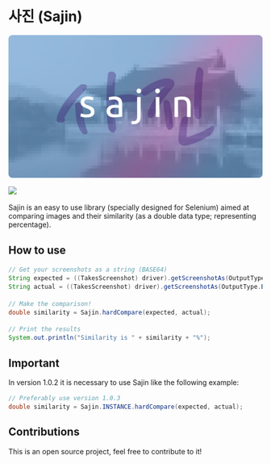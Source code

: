 # 사진 (Sajin)

![](./sajin.png)

[![](https://jitpack.io/v/memburg/sajin.svg)](https://jitpack.io/#memburg/sajin)

Sajin is an easy to use library (specially designed for Selenium) aimed at comparing images and their similarity (as a double data type; representing percentage).

## How to use

```java
// Get your screenshots as a string (BASE64)
String expected = ((TakesScreenshot) driver).getScreenshotAs(OutputType.BASE64);
String actual = ((TakesScreenshot) driver).getScreenshotAs(OutputType.BASE64);

// Make the comparison!
double similarity = Sajin.hardCompare(expected, actual);

// Print the results
System.out.println("Similarity is " + similarity + "%");
```

## Important

In version 1.0.2 it is necessary to use Sajin like the following example:

```java
// Preferably use version 1.0.3
double similarity = Sajin.INSTANCE.hardCompare(expected, actual);
```

## Contributions

This is an open source project, feel free to contribute to it!
